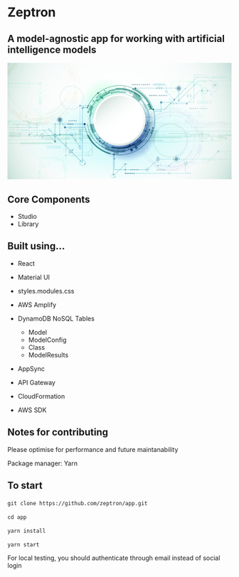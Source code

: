 # Zeptron 

## A model-agnostic app for working with artificial intelligence models

![Zeptron Cover image](README/cover.jpg)

## Core Components 

- Studio
- Library 


 ## Built using...

 - React 
 - Material UI
 - styles.modules.css
 
 - AWS Amplify
 - DynamoDB NoSQL Tables
    - Model
    - ModelConfig
    - Class
    - ModelResults
 - AppSync
 - API Gateway
 - CloudFormation
 - AWS SDK


 ## Notes for contributing

Please optimise for performance and future maintanability

Package manager: Yarn

## To start

`git clone https://github.com/zeptron/app.git`

`cd app`

`yarn install`

`yarn start`


For local testing, you should authenticate through email instead of social login

